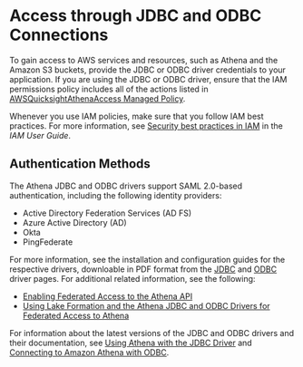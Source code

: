 # Access through JDBC and ODBC Connections<a name="policy-actions"></a>

To gain access to AWS services and resources, such as Athena and the Amazon S3 buckets, provide the JDBC or ODBC driver credentials to your application\. If you are using the JDBC or ODBC driver, ensure that the IAM permissions policy includes all of the actions listed in [AWSQuicksightAthenaAccess Managed Policy](awsquicksightathenaaccess-managed-policy.md)\.

Whenever you use IAM policies, make sure that you follow IAM best practices\. For more information, see [Security best practices in IAM](https://docs.aws.amazon.com/IAM/latest/UserGuide/best-practices.html) in the *IAM User Guide*\.

## Authentication Methods<a name="security-jdbc-odbc-access-authentication"></a>

The Athena JDBC and ODBC drivers support SAML 2\.0\-based authentication, including the following identity providers:
+ Active Directory Federation Services \(AD FS\)
+ Azure Active Directory \(AD\)
+ Okta 
+ PingFederate

For more information, see the installation and configuration guides for the respective drivers, downloable in PDF format from the [JDBC](connect-with-jdbc.md) and [ODBC](connect-with-odbc.md) driver pages\. For additional related information, see the following:
+ [Enabling Federated Access to the Athena API](access-federation-saml.md)
+ [Using Lake Formation and the Athena JDBC and ODBC Drivers for Federated Access to Athena](security-athena-lake-formation-jdbc.md)

For information about the latest versions of the JDBC and ODBC drivers and their documentation, see [Using Athena with the JDBC Driver](connect-with-jdbc.md) and [Connecting to Amazon Athena with ODBC](connect-with-odbc.md)\.